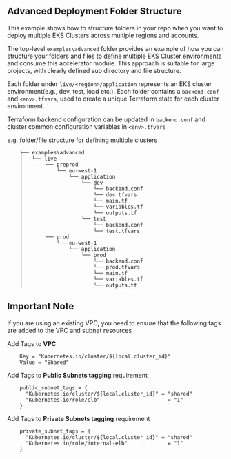## Advanced Deployment Folder Structure

This example shows how to structure folders in your repo when you want to deploy multiple EKS Clusters across multiple regions and accounts.

The top-level `examples\advanced` folder provides an example of how you can structure your folders and files to define multiple EKS Cluster environments and consume this accelerator module. This approach is suitable for large projects, with clearly defined sub directory and file structure.

Each folder under `live/<region>/application` represents an EKS cluster environment(e.g., dev, test, load etc.). Each folder contains a `backend.conf` and `<env>.tfvars`, used to create a unique Terraform state for each cluster environment.

Terraform backend configuration can be updated in `backend.conf` and cluster common configuration variables in `<env>.tfvars`

e.g. folder/file structure for defining multiple clusters

        ├── examples\advanced
        │   └── live
        │       └── preprod
        │           └── eu-west-1
        │               └── application
        │                   └── dev
        │                       └── backend.conf
        │                       └── dev.tfvars
        │                       └── main.tf
        │                       └── variables.tf
        │                       └── outputs.tf
        │                   └── test
        │                       └── backend.conf
        │                       └── test.tfvars
        │       └── prod
        │           └── eu-west-1
        │               └── application
        │                   └── prod
        │                       └── backend.conf
        │                       └── prod.tfvars
        │                       └── main.tf
        │                       └── variables.tf
        │                       └── outputs.tf


## Important Note

If you are using an existing VPC, you need to ensure that the following tags are added to the VPC and subnet resources

Add Tags to **VPC**
```hcl
    Key = "Kubernetes.io/cluster/${local.cluster_id}"
    Value = "Shared"
```

Add Tags to **Public Subnets tagging** requirement
```hcl
    public_subnet_tags = {
      "Kubernetes.io/cluster/${local.cluster_id}" = "shared"
      "Kubernetes.io/role/elb"                      = "1"
    }
```

Add Tags to **Private Subnets tagging** requirement
```hcl
    private_subnet_tags = {
      "Kubernetes.io/cluster/${local.cluster_id}" = "shared"
      "Kubernetes.io/role/internal-elb"             = "1"
    }
```
